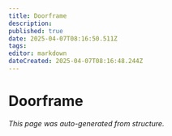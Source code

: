 ```yaml
---
title: Doorframe
description: 
published: true
date: 2025-04-07T08:16:50.511Z
tags: 
editor: markdown
dateCreated: 2025-04-07T08:16:48.244Z
---
```


# Doorframe

*This page was auto-generated from structure.*
